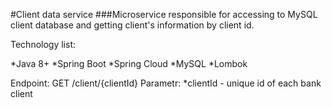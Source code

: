 #Client data service
###Microservice responsible for accessing to MySQL client database and getting client's information by client id.

Technology list:

*Java 8+
*Spring Boot
*Spring Cloud
*MySQL
*Lombok


Endpoint:
    GET /client/{clientId}
    Parametr:
        *clientId - unique id of each bank client
